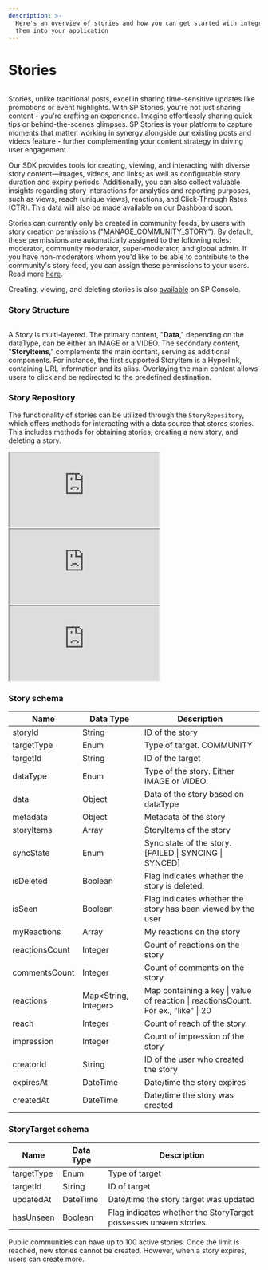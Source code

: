 ```yaml
---
description: >-
  Here's an overview of stories and how you can get started with integrating
  them into your application
---
```


# Stories

<figure><img src="../../../.gitbook/assets/Screenshot 2566-12-21 at 20.12.55.png" alt=""><figcaption></figcaption></figure>

Stories, unlike traditional posts, excel in sharing time-sensitive updates like promotions or event highlights. With SP Stories, you're not just sharing content - you're crafting an experience. Imagine effortlessly sharing quick tips or behind-the-scenes glimpses. SP Stories is your platform to capture moments that matter, working in synergy alongside our existing posts and videos feature - further complementing your content strategy in driving user engagement.

Our SDK provides tools for creating, viewing, and interacting with diverse story content—images, videos, and links; as well as configurable story duration and expiry periods. Additionally, you can also collect valuable insights regarding story interactions for analytics and reporting purposes, such as views, reach (unique views), reactions, and Click-Through Rates (CTR). This data will also be made available on our Dashboard soon.

Stories can currently only be created in community feeds, by users with story creation permissions ("MANAGE_COMMUNITY_STORY"). By default, these permissions are automatically assigned to the following roles: moderator, community moderator, super-moderator, and global admin. If you have non-moderators whom you'd like to be able to contribute to the community's story feed, you can assign these permissions to your users. Read more [here](https://docs.amity.co/amity-sdk/core-concepts/user/user-permission#permissions).

Creating, viewing, and deleting stories is also [available](https://docs.amity.co/analytics-and-moderation/console/stories) on SP Console.

### Story Structure

<figure><img src="../../../.gitbook/assets/Screenshot 2566-12-21 at 20.22.57.png" alt=""><figcaption></figcaption></figure>

A Story is multi-layered. The primary content, "**Data**," depending on the dataType, can be either an IMAGE or a VIDEO. The secondary content, "**StoryItems**," complements the main content, serving as additional components. For instance, the first supported StoryItem is a Hyperlink, containing URL information and its alias. Overlaying the main content allows users to click and be redirected to the predefined destination.

### Story Repository

The functionality of stories can be utilized through the `StoryRepository`, which offers methods for interacting with a data source that stores stories. This includes methods for obtaining stories, creating a new story, and deleting a story.

<Tabs>
  <Tab title="iOS">
    <iframe src="https://gist.github.com/amythee/dabae8e942b652226adfffdd814911f2"></iframe>
  </Tab>
  <Tab title="Android">
    <iframe src="https://gist.github.com/4d966b687a17edc5192236b0f59f7fa8"></iframe>
  </Tab>
  <Tab title="Flutter">
    <iframe src="https://gist.github.com/amythee/a771269a678cfd77e67279ba9ecf3e57"></iframe>
  </Tab>
</Tabs>

### Story schema

| **Name** | **Data Type** | **Description** |
| -------- | ------------- | --------------- |
| storyId | String | ID of the story |
| targetType | Enum | Type of target. COMMUNITY |
| targetId | String | ID of the target |
| dataType | Enum | Type of the story. Either IMAGE or VIDEO. |
| data | Object | Data of the story based on dataType |
| metadata | Object | Metadata of the story |
| storyItems | Array<StoryItem> | StoryItems of the story |
| syncState | Enum | Sync state of the story. [FAILED \| SYNCING \| SYNCED] |
| isDeleted | Boolean | Flag indicates whether the story is deleted. |
| isSeen | Boolean | Flag indicates whether the story has been viewed by the user |
| myReactions | Array<String> | My reactions on the story |
| reactionsCount | Integer | Count of reactions on the story |
| commentsCount | Integer | Count of comments on the story |
| reactions | Map<String, Integer> | Map containing a key \| value of reaction \| reactionsCount. For ex., "like" \| 20 |
| reach | Integer | Count of reach of the story |
| impression | Integer | Count of impression of the story |
| creatorId | String | ID of the user who created the story |
| expiresAt | DateTime | Date/time the story expires |
| createdAt | DateTime | Date/time the story was created |

### StoryTarget schema

| **Name** | **Data Type** | **Description** |
| -------- | ------------- | --------------- |
| targetType | Enum | Type of target |
| targetId | String | ID of target |
| updatedAt | DateTime | Date/time the story target was updated |
| hasUnseen | Boolean | Flag indicates whether the StoryTarget possesses unseen stories. |

<Hint>
Public communities can have up to 100 active stories. Once the limit is reached, new stories cannot be created. However, when a story expires, users can create more.
</Hint>